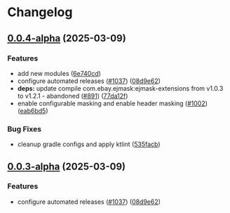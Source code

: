 # Changelog

## [0.0.4-alpha](https://github.com/ExpediaGroup/expediagroup-java-sdk/compare/expediagroup-sdk-core-v0.0.3-alpha...expediagroup-sdk-core-v0.0.4-alpha) (2025-03-09)


### Features

* add new modules ([6e740cd](https://github.com/ExpediaGroup/expediagroup-java-sdk/commit/6e740cdcf842ffeb81dda7d367a1d410cd13d441))
* configure automated releases ([#1037](https://github.com/ExpediaGroup/expediagroup-java-sdk/issues/1037)) ([08d9e62](https://github.com/ExpediaGroup/expediagroup-java-sdk/commit/08d9e62be599f2daa65f3998457911c01f1f51d2))
* **deps:** update compile com.ebay.ejmask:ejmask-extensions from v1.0.3 to v1.2.1 - abandoned ([#891](https://github.com/ExpediaGroup/expediagroup-java-sdk/issues/891)) ([77da12f](https://github.com/ExpediaGroup/expediagroup-java-sdk/commit/77da12f2aa3683e8be2e0ce69fb58ab947d2e7be))
* enable configurable masking and enable header masking ([#1002](https://github.com/ExpediaGroup/expediagroup-java-sdk/issues/1002)) ([eab6bd5](https://github.com/ExpediaGroup/expediagroup-java-sdk/commit/eab6bd5bf61ea77c23363824f43e828196c64979))


### Bug Fixes

* cleanup gradle configs and apply ktlint ([535facb](https://github.com/ExpediaGroup/expediagroup-java-sdk/commit/535facb3f712c7ad4daea0ca04a974a925d3d89b))

## [0.0.3-alpha](https://github.com/ExpediaGroup/expediagroup-java-sdk/compare/expediagroup-sdk-core-v0.0.2-alpha...expediagroup-sdk-core-v0.0.3-alpha) (2025-03-09)


### Features

* configure automated releases ([#1037](https://github.com/ExpediaGroup/expediagroup-java-sdk/issues/1037)) ([08d9e62](https://github.com/ExpediaGroup/expediagroup-java-sdk/commit/08d9e62be599f2daa65f3998457911c01f1f51d2))

